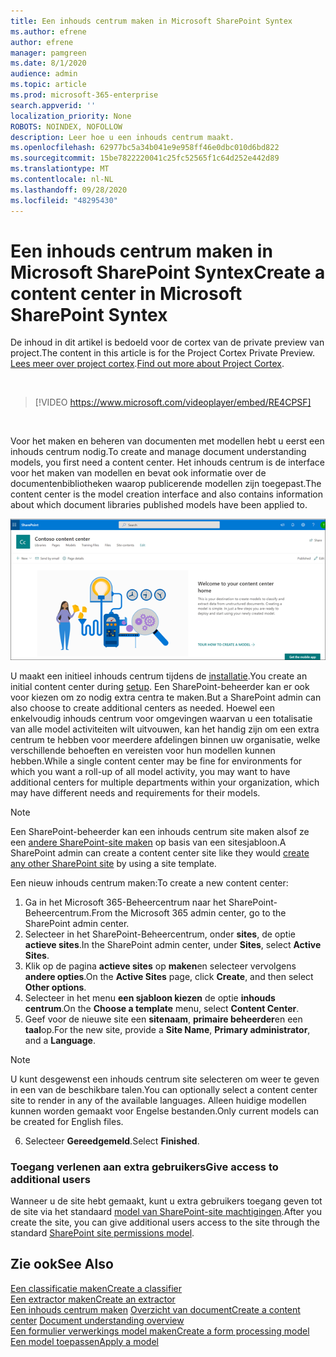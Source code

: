 ```yaml
---
title: Een inhouds centrum maken in Microsoft SharePoint Syntex
ms.author: efrene
author: efrene
manager: pamgreen
ms.date: 8/1/2020
audience: admin
ms.topic: article
ms.prod: microsoft-365-enterprise
search.appverid: ''
localization_priority: None
ROBOTS: NOINDEX, NOFOLLOW
description: Leer hoe u een inhouds centrum maakt.
ms.openlocfilehash: 62977bc5a34b041e9e958ff46e0dbc010d6bd822
ms.sourcegitcommit: 15be7822220041c25fc52565f1c64d252e442d89
ms.translationtype: MT
ms.contentlocale: nl-NL
ms.lasthandoff: 09/28/2020
ms.locfileid: "48295430"
---
```

# <a name="create-a-content-center-in-microsoft-sharepoint-syntex"></a><span data-ttu-id="f9b5e-103">Een inhouds centrum maken in Microsoft SharePoint Syntex</span><span class="sxs-lookup"><span data-stu-id="f9b5e-103">Create a content center in Microsoft SharePoint Syntex</span></span>

<span data-ttu-id="f9b5e-104">De inhoud in dit artikel is bedoeld voor de cortex van de private preview van project.</span><span class="sxs-lookup"><span data-stu-id="f9b5e-104">The content in this article is for the Project Cortex Private Preview.</span></span> <span data-ttu-id="f9b5e-105">[Lees meer over project cortex](https://aka.ms/projectcortex).</span><span class="sxs-lookup"><span data-stu-id="f9b5e-105">[Find out more about Project Cortex](https://aka.ms/projectcortex).</span></span></br>

</br>

> [!VIDEO https://www.microsoft.com/videoplayer/embed/RE4CPSF]

</br>

<span data-ttu-id="f9b5e-106">Voor het maken en beheren van documenten met modellen hebt u eerst een inhouds centrum nodig.</span><span class="sxs-lookup"><span data-stu-id="f9b5e-106">To create and manage document understanding models, you first need a content center.</span></span> <span data-ttu-id="f9b5e-107">Het inhouds centrum is de interface voor het maken van modellen en bevat ook informatie over de documentenbibliotheken waarop publicerende modellen zijn toegepast.</span><span class="sxs-lookup"><span data-stu-id="f9b5e-107">The content center is the model creation interface and also contains information about which document libraries published models have been applied to.</span></span></br>

   ![Een documentbibliotheek selecteren](../media/content-understanding/content-center-page.png)</br>

<span data-ttu-id="f9b5e-109">U maakt een initieel inhouds centrum tijdens de [installatie](set-up-content-understanding.md).</span><span class="sxs-lookup"><span data-stu-id="f9b5e-109">You create an initial content center during [setup](set-up-content-understanding.md).</span></span> <span data-ttu-id="f9b5e-110">Een SharePoint-beheerder kan er ook voor kiezen om zo nodig extra centra te maken.</span><span class="sxs-lookup"><span data-stu-id="f9b5e-110">But a SharePoint admin can also choose to create additional centers as needed.</span></span> <span data-ttu-id="f9b5e-111">Hoewel een enkelvoudig inhouds centrum voor omgevingen waarvan u een totalisatie van alle model activiteiten wilt uitvouwen, kan het handig zijn om een extra centrum te hebben voor meerdere afdelingen binnen uw organisatie, welke verschillende behoeften en vereisten voor hun modellen kunnen hebben.</span><span class="sxs-lookup"><span data-stu-id="f9b5e-111">While a single content center may be fine for environments for which you want a roll-up of all model activity, you may want to have additional centers for multiple departments within your organization, which may have different needs and requirements for their models.</span></span>

> [!NOTE]
> <span data-ttu-id="f9b5e-112">Een SharePoint-beheerder kan een inhouds centrum site maken alsof ze een [andere SharePoint-site maken](https://docs.microsoft.com/sharepoint/create-site-collection) op basis van een sitesjabloon.</span><span class="sxs-lookup"><span data-stu-id="f9b5e-112">A SharePoint admin can create a content center site like they would [create any other SharePoint site](https://docs.microsoft.com/sharepoint/create-site-collection) by using a site template.</span></span>

<span data-ttu-id="f9b5e-113">Een nieuw inhouds centrum maken:</span><span class="sxs-lookup"><span data-stu-id="f9b5e-113">To create a new content center:</span></span>

1. <span data-ttu-id="f9b5e-114">Ga in het Microsoft 365-Beheercentrum naar het SharePoint-Beheercentrum.</span><span class="sxs-lookup"><span data-stu-id="f9b5e-114">From the Microsoft 365 admin center, go to the SharePoint admin center.</span></span>
2. <span data-ttu-id="f9b5e-115">Selecteer in het SharePoint-Beheercentrum, onder **sites**, de optie **actieve sites**.</span><span class="sxs-lookup"><span data-stu-id="f9b5e-115">In the SharePoint admin center, under **Sites**, select **Active Sites**.</span></span>
3. <span data-ttu-id="f9b5e-116">Klik op de pagina **actieve sites** op **maken**en selecteer vervolgens **andere opties**.</span><span class="sxs-lookup"><span data-stu-id="f9b5e-116">On the **Active Sites** page, click **Create**, and then select **Other options**.</span></span>
4. <span data-ttu-id="f9b5e-117">Selecteer in het menu **een sjabloon kiezen** de optie **inhouds centrum**.</span><span class="sxs-lookup"><span data-stu-id="f9b5e-117">On the **Choose a template** menu, select **Content Center**.</span></span>
5. <span data-ttu-id="f9b5e-118">Geef voor de nieuwe site een **sitenaam**, **primaire beheerder**en een **taal**op.</span><span class="sxs-lookup"><span data-stu-id="f9b5e-118">For the new site, provide a **Site Name**, **Primary administrator**, and a **Language**.</span></span></br>

> [!NOTE] 
> <span data-ttu-id="f9b5e-119">U kunt desgewenst een inhouds centrum site selecteren om weer te geven in een van de beschikbare talen.</span><span class="sxs-lookup"><span data-stu-id="f9b5e-119">You can optionally select a content center site to render in any of the available languages.</span></span> <span data-ttu-id="f9b5e-120">Alleen huidige modellen kunnen worden gemaakt voor Engelse bestanden.</span><span class="sxs-lookup"><span data-stu-id="f9b5e-120">Only current models can be created for English files.</span></span></br>

6. <span data-ttu-id="f9b5e-121">Selecteer **Gereedgemeld**.</span><span class="sxs-lookup"><span data-stu-id="f9b5e-121">Select **Finished**.</span></span>

### <a name="give-access-to-additional-users"></a><span data-ttu-id="f9b5e-122">Toegang verlenen aan extra gebruikers</span><span class="sxs-lookup"><span data-stu-id="f9b5e-122">Give access to additional users</span></span>
 
<span data-ttu-id="f9b5e-123">Wanneer u de site hebt gemaakt, kunt u extra gebruikers toegang geven tot de site via het standaard [model van SharePoint-site machtigingen](https://docs.microsoft.com/sharepoint/modern-experience-sharing-permissions).</span><span class="sxs-lookup"><span data-stu-id="f9b5e-123">After you create the site, you can give additional users access to the site through the standard [SharePoint site permissions model](https://docs.microsoft.com/sharepoint/modern-experience-sharing-permissions).</span></span>

## <a name="see-also"></a><span data-ttu-id="f9b5e-124">Zie ook</span><span class="sxs-lookup"><span data-stu-id="f9b5e-124">See Also</span></span>
[<span data-ttu-id="f9b5e-125">Een classificatie maken</span><span class="sxs-lookup"><span data-stu-id="f9b5e-125">Create a classifier</span></span>](create-a-classifier.md)</br>
[<span data-ttu-id="f9b5e-126">Een extractor maken</span><span class="sxs-lookup"><span data-stu-id="f9b5e-126">Create an extractor</span></span>](create-an-extractor.md)</br>
<span data-ttu-id="f9b5e-127">[Een inhouds centrum maken](create-a-content-center.md) 
 [Overzicht van document](document-understanding-overview.md)</span><span class="sxs-lookup"><span data-stu-id="f9b5e-127">[Create a content center](create-a-content-center.md)
[Document understanding overview](document-understanding-overview.md)</span></span></br>
[<span data-ttu-id="f9b5e-128">Een formulier verwerkings model maken</span><span class="sxs-lookup"><span data-stu-id="f9b5e-128">Create a form processing model</span></span>](create-a-form-processing-model.md)</br>
[<span data-ttu-id="f9b5e-129">Een model toepassen</span><span class="sxs-lookup"><span data-stu-id="f9b5e-129">Apply a model</span></span>](apply-a-model.md)    
